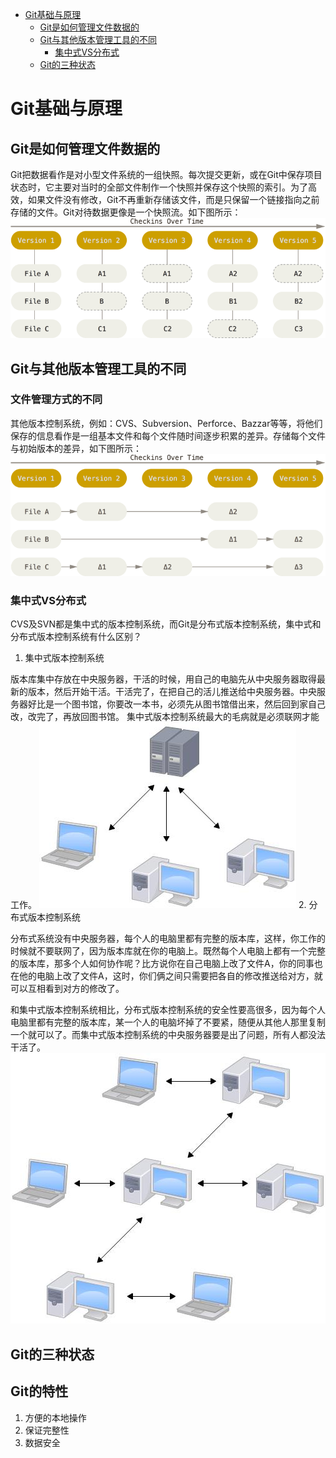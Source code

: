 * [Git基础与原理](#Git基础与原理)
    * [Git是如何管理文件数据的](#Git是如何管理文件数据的)
    * [Git与其他版本管理工具的不同](#Git与其他版本管理工具的不同)
      * [集中式VS分布式](#集中式VS分布式)
    * [Git的三种状态](#Git的三种状态)

# Git基础与原理

## Git是如何管理文件数据的
Git把数据看作是对小型文件系统的一组快照。每次提交更新，或在Git中保存项目状态时，它主要对当时的全部文件制作一个快照并保存这个快照的索引。为了高效，如果文件没有修改，Git不再重新存储该文件，而是只保留一个链接指向之前存储的文件。Git对待数据更像是一个快照流。如下图所示：
![git文件管理](/img/git.png)
## Git与其他版本管理工具的不同
### 文件管理方式的不同
其他版本控制系统，例如：CVS、Subversion、Perforce、Bazzar等等，将他们保存的信息看作是一组基本文件和每个文件随时间逐步积累的差异。存储每个文件与初始版本的差异，如下图所示：
![非git文件管理](/img/nogit.png)
### 集中式VS分布式
CVS及SVN都是集中式的版本控制系统，而Git是分布式版本控制系统，集中式和分布式版本控制系统有什么区别？
1. 集中式版本控制系统

版本库集中存放在中央服务器，干活的时候，用自己的电脑先从中央服务器取得最新的版本，然后开始干活。干活完了，在把自己的活儿推送给中央服务器。中央服务器好比是一个图书馆，你要改一本书，必须先从图书馆借出来，然后回到家自己改，改完了，再放回图书馆。 集中式版本控制系统最大的毛病就是必须联网才能工作。
![集中式](/img/center.jpg)
2. 分布式版本控制系统

分布式系统没有中央服务器，每个人的电脑里都有完整的版本库，这样，你工作的时候就不要联网了，因为版本库就在你的电脑上。既然每个人电脑上都有一个完整的版本库，那多个人如何协作呢？比方说你在自己电脑上改了文件A，你的同事也在他的电脑上改了文件A，这时，你们俩之间只需要把各自的修改推送给对方，就可以互相看到对方的修改了。

和集中式版本控制系统相比，分布式版本控制系统的安全性要高很多，因为每个人电脑里都有完整的版本库，某一个人的电脑坏掉了不要紧，随便从其他人那里复制一个就可以了。而集中式版本控制系统的中央服务器要是出了问题，所有人都没法干活了。
![分布式](/img/div.jpg)


## Git的三种状态
## Git的特性
1. 方便的本地操作
2. 保证完整性
3. 数据安全
